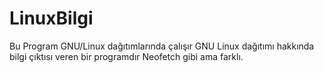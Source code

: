 # LinuxBilgi

Bu Program GNU/Linux dağıtımlarında çalışır
GNU Linux dağıtımı hakkında bilgi çıktısı veren bir programdır
Neofetch gibi ama farklı.

